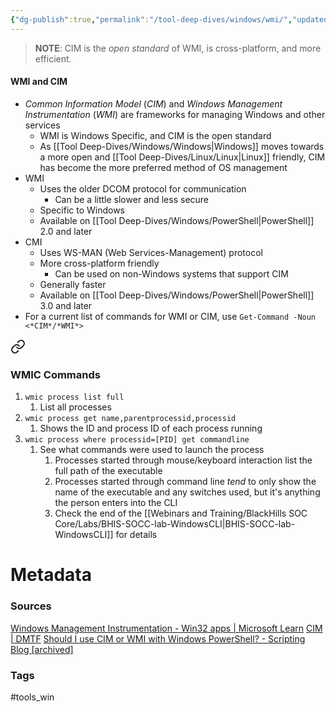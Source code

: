 ```yaml
---
{"dg-publish":true,"permalink":"/tool-deep-dives/windows/wmi/","updated":"2024-03-11T11:07:20.000-07:00"}
---
```


> **NOTE**: CIM is the *open standard* of WMI, is cross-platform, and more efficient.
#### WMI and CIM
- *Common Information Model* (*CIM*) and *Windows Management Instrumentation* (*WMI*) are frameworks for managing Windows and other services
	- WMI is Windows Specific, and CIM is the open standard
	- As [[Tool Deep-Dives/Windows/Windows\|Windows]] moves towards a more open and [[Tool Deep-Dives/Linux/Linux\|Linux]] friendly, CIM has become the more preferred method of OS management
- WMI
	- Uses the older DCOM protocol for communication
		- Can be a little slower and less secure
	- Specific to Windows
	- Available on [[Tool Deep-Dives/Windows/PowerShell\|PowerShell]] 2.0 and later
- CMI
	- Uses WS-MAN (Web Services-Management) protocol
	- More cross-platform friendly
		- Can be used on non-Windows systems that support CIM
	- Generally faster
	- Available on [[Tool Deep-Dives/Windows/PowerShell\|PowerShell]] 3.0 and later
- For a current list of commands for WMI or CIM, use `Get-Command -Noun <*CIM*/*WMI*>`


<div class="transclusion internal-embed is-loaded"><a class="markdown-embed-link" href="/tool-deep-dives/windows/wmic/#wmic-commands" aria-label="Open link"><svg xmlns="http://www.w3.org/2000/svg" width="24" height="24" viewBox="0 0 24 24" fill="none" stroke="currentColor" stroke-width="2" stroke-linecap="round" stroke-linejoin="round" class="svg-icon lucide-link"><path d="M10 13a5 5 0 0 0 7.54.54l3-3a5 5 0 0 0-7.07-7.07l-1.72 1.71"></path><path d="M14 11a5 5 0 0 0-7.54-.54l-3 3a5 5 0 0 0 7.07 7.07l1.71-1.71"></path></svg></a><div class="markdown-embed">



### WMIC Commands
1. `wmic process list full`
	1. List all processes
2. `wmic process get name,parentprocessid,processid`
	1. Shows the ID and process ID of each process running
3. `wmic process where processid=[PID] get commandline`
	1. See what commands were used to launch the process
		1. Processes started through mouse/keyboard interaction list the full path of the executable
		2. Processes started through command line *tend* to only show the name of the executable and any switches used, but it's anything the person enters into the CLI
		3. Check the end of the [[Webinars and Training/BlackHills SOC Core/Labs/BHIS-SOCC-lab-WindowsCLI\|BHIS-SOCC-lab-WindowsCLI]] for details






</div></div>




# Metadata

### Sources
[Windows Management Instrumentation - Win32 apps | Microsoft Learn](https://learn.microsoft.com/en-us/windows/win32/wmisdk/wmi-start-page)
[CIM | DMTF](https://www.dmtf.org/standards/cim)
[Should I use CIM or WMI with Windows PowerShell? - Scripting Blog \[archived\]](https://devblogs.microsoft.com/scripting/should-i-use-cim-or-wmi-with-windows-powershell/)
### Tags
#tools_win 